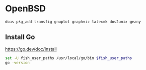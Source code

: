 # OpenBSD

```sh
doas pkg_add transfig gnuplot graphviz latexmk dos2unix geany
```

## Install Go

<https://go.dev/doc/install>

```sh
set -U fish_user_paths /usr/local/go/bin $fish_user_paths
go -version
```

